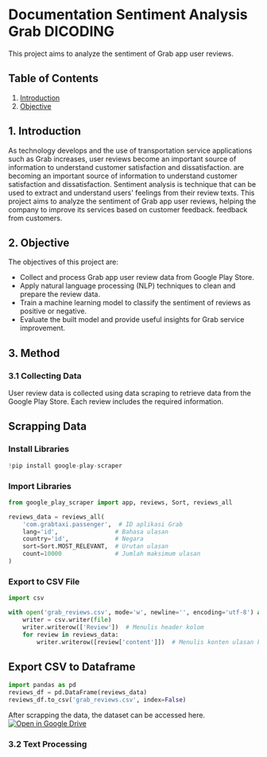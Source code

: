 # **Documentation Sentiment Analysis Grab DICODING**
This project aims to analyze the sentiment of Grab app user reviews.

## Table of Contents
1. [Introduction](#1-introduction)
2. [Objective](#2-objective)

## 1. Introduction
As technology develops and the use of transportation service applications such as Grab increases, 
user reviews become an important source of information to understand customer satisfaction and dissatisfaction. 
are becoming an important source of information to understand customer satisfaction and dissatisfaction. 
Sentiment analysis is technique that can be used to extract and understand users' feelings from their review texts. 
This project aims to analyze the sentiment of Grab app user reviews, helping the company to improve its services based on customer feedback. 
feedback from customers.

## 2. Objective
The objectives of this project are:
* Collect and process Grab app user review data from Google Play Store.
* Apply natural language processing (NLP) techniques to clean and prepare the review data.
* Train a machine learning model to classify the sentiment of reviews as positive or negative.
* Evaluate the built model and provide useful insights for Grab service improvement.

## 3. Method
### 3.1 Collecting Data
User review data is collected using data scraping to retrieve data from the Google Play Store. Each review includes the required information.

## Scrapping Data

### Install Libraries
```python
!pip install google-play-scraper
```

### Import Libraries
```python
from google_play_scraper import app, reviews, Sort, reviews_all

reviews_data = reviews_all(
    'com.grabtaxi.passenger',  # ID aplikasi Grab
    lang='id',                # Bahasa ulasan
    country='id',             # Negara
    sort=Sort.MOST_RELEVANT,  # Urutan ulasan
    count=10000               # Jumlah maksimum ulasan
)
```

### Export to CSV File
```python
import csv

with open('grab_reviews.csv', mode='w', newline='', encoding='utf-8') as file:
    writer = csv.writer(file)
    writer.writerow(['Review'])  # Menulis header kolom
    for review in reviews_data:
        writer.writerow([review['content']])  # Menulis konten ulasan ke dalam file CSV
```

## Export CSV to Dataframe
```python
import pandas as pd
reviews_df = pd.DataFrame(reviews_data)
reviews_df.to_csv('grab_reviews.csv', index=False)
```

After scrapping the data, the dataset can be accessed here.
[![Open in Google Drive](https://img.shields.io/badge/Open%20in-Google%20Drive-blue)](https://drive.google.com/file/d/12DmWM9TnNdV661L4UEpkDs6_9MumzJ55/view?usp=drive_link)


### 3.2 Text Processing
